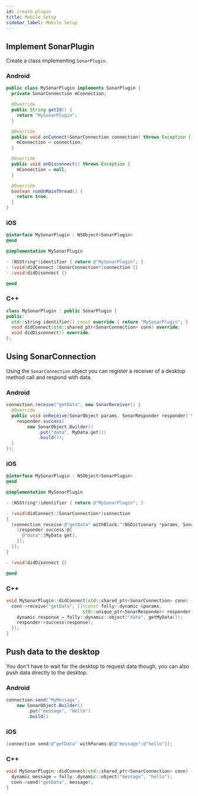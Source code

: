 ```yaml
---
id: create-plugin
title: Mobile Setup
sidebar_label: Mobile Setup
---
```


## Implement SonarPlugin

Create a class implementing `SonarPlugin`.

### Android

```java
public class MySonarPlugin implements SonarPlugin {
  private SonarConnection mConnection;

  @Override
  public String getId() {
    return "MySonarPlugin";
  }

  @Override
  public void onConnect(SonarConnection connection) throws Exception {
    mConnection = connection;
  }

  @Override
  public void onDisconnect() throws Exception {
    mConnection = null;
  }

  @Override
  boolean runOnMainThread() {
    return true;
  }
}
```

### iOS

```objective-c
@interface MySonarPlugin : NSObject<SonarPlugin>
@end

@implementation MySonarPlugin

- (NSString*)identifier { return @"MySonarPlugin"; }
- (void)didConnect:(SonarConnection*)connection {}
- (void)didDisonnect {}

@end
```

### C++

```c++
class MySonarPlugin : public SonarPlugin {
public:
  std::string identifier() const override { return "MySonarPlugin"; }
  void didConnect(std::shared_ptr<SonarConnection> conn) override;
  void didDisconnect() override;
};
```

## Using SonarConnection

Using the `SonarConnection` object you can register a receiver of a desktop method call and respond with data.

### Android

```java
connection.receive("getData", new SonarReceiver() {
  @Override
  public void onReceive(SonarObject params, SonarResponder responder) throws Exception {
    responder.success(
        new SonarObject.Builder()
            .put("data", MyData.get())
            .build());
  }
});
```

### iOS

```objective-c
@interface MySonarPlugin : NSObject<SonarPlugin>
@end

@implementation MySonarPlugin

- (NSString*)identifier { return @"MySonarPlugin"; }

- (void)didConnect:(SonarConnection*)connection
{
  [connection receive:@"getData" withBlock:^(NSDictionary *params, SonarResponder *responder) {
    [responder success:@{
      @"data":[MyData get],
    }];
  }];
}

- (void)didDisonnect {}

@end
```

### C++

```c++
void MySonarPlugin::didConnect(std::shared_ptr<SonarConnection> conn) {
  conn->receive("getData", [](const folly::dynamic &params,
                             std::unique_ptr<SonarResponder> responder) {
    dynamic response = folly::dynamic::object("data", getMyData());
    responder->success(response);
  });
}
```

## Push data to the desktop

You don't have to wait for the desktop to request data though, you can also push data directly to the desktop.

### Android

```java
connection.send("MyMessage",
    new SonarObject.Builder()
        .put("message", "Hello")
        .build()
```

### iOS

```objective-c
[connection send:@"getData" withParams:@{@"message":@"hello"}];
```

### C++

```c++
void MySonarPlugin::didConnect(std::shared_ptr<SonarConnection> conn) {
  dynamic message = folly::dynamic::object("message", "hello");
  conn->send("getData", message);
}
```
